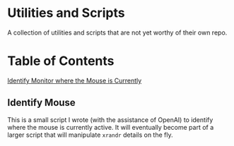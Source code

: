 # Utilities and Scripts
A collection of utilities and scripts that are not yet worthy of their own repo.

# Table of Contents
[Identify Monitor where the Mouse is Currently](#user-content-identify-mouse)

## Identify Mouse

This is a small script I wrote (with the assistance of OpenAI) to identify where the mouse is currently active. It will eventually become part of a larger script that will manipulate `xrandr` details on the fly. 
